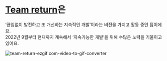 # [Team return](https://www.team-return.com/)은
‘끊임없이 발전하고 또 개선하는 지속적인 개발’이라는 비전을 가지고 활동 중인 팀이에요.   
2022년 9월부터 현재까지 계속해서 ‘지속가능한 개발’을 위해 수많은 노력을 기울이고 있어요.

![team-return-ezgif com-video-to-gif-converter](https://github.com/Team-return/RETURN/assets/101508006/5c267959-69cb-41f9-8b8e-a0d7d0447cfe)
